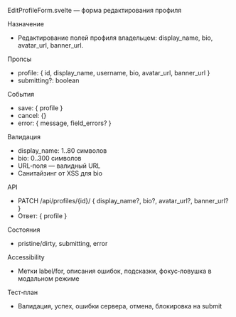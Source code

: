 EditProfileForm.svelte — форма редактирования профиля

Назначение
- Редактирование полей профиля владельцем: display_name, bio, avatar_url, banner_url.

Пропсы
- profile: { id, display_name, username, bio, avatar_url, banner_url }
- submitting?: boolean

События
- save: { profile }
- cancel: {}
- error: { message, field_errors? }

Валидация
- display_name: 1..80 символов
- bio: 0..300 символов
- URL‑поля — валидный URL
- Санитайзинг от XSS для bio

API
- PATCH /api/profiles/{id}/ { display_name?, bio?, avatar_url?, banner_url? }
- Ответ: { profile }

Состояния
- pristine/dirty, submitting, error

Accessibility
- Метки label/for, описания ошибок, подсказки, фокус‑ловушка в модальном режиме

Тест‑план
- Валидация, успех, ошибки сервера, отмена, блокировка на submit